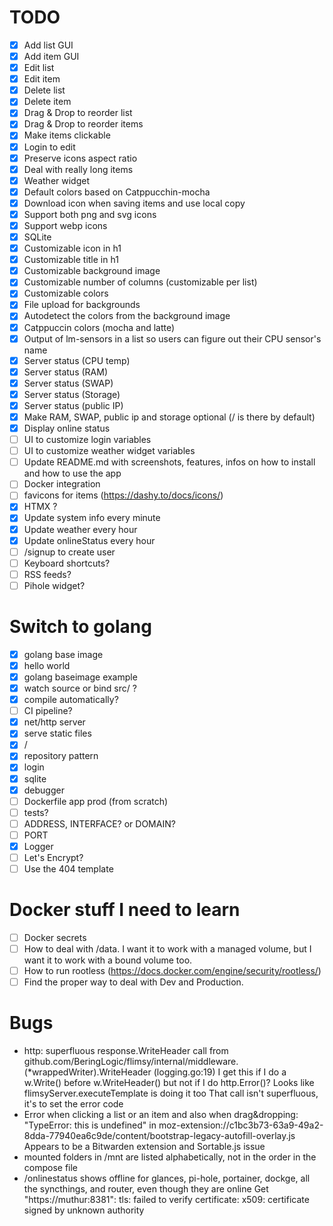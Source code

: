 # TODO
* [x] Add list GUI
* [x] Add item GUI
* [x] Edit list
* [x] Edit item
* [x] Delete list
* [x] Delete item
* [x] Drag & Drop to reorder list
* [x] Drag & Drop to reorder items
* [x] Make items clickable
* [x] Login to edit
* [x] Preserve icons aspect ratio
* [x] Deal with really long items
* [x] Weather widget
* [x] Default colors based on Catppucchin-mocha
* [x] Download icon when saving items and use local copy
* [x] Support both png and svg icons
* [x] Support webp icons
* [x] SQLite
* [x] Customizable icon in h1
* [x] Customizable title in h1
* [x] Customizable background image
* [x] Customizable number of columns (customizable per list)
* [x] Customizable colors 
* [x] File upload for backgrounds
* [x] Autodetect the colors from the background image
* [x] Catppuccin colors (mocha and latte)
* [x] Output of lm-sensors in a list so users can figure out their CPU sensor's name
* [x] Server status (CPU temp)
* [x] Server status (RAM)
* [x] Server status (SWAP)
* [x] Server status (Storage)
* [x] Server status (public IP)
* [x] Make RAM, SWAP, public ip and storage optional (/ is there by default)
* [x] Display online status
* [ ] UI to customize login variables
* [ ] UI to customize weather widget variables
* [ ] Update README.md with screenshots, features, infos on how to install and how to use the app
* [ ] Docker integration
* [ ] favicons for items (https://dashy.to/docs/icons/)
* [x] HTMX ?
* [x] Update system info every minute
* [x] Update weather every hour
* [x] Update onlineStatus every hour
* [ ] /signup to create user
* [ ] Keyboard shortcuts?
* [ ] RSS feeds?
* [ ] Pihole widget?

# Switch to golang
* [x] golang base image
* [x] hello world 
* [x] golang baseimage example
* [x] watch source or bind src/ ?
* [x] compile automatically?
* [ ] CI pipeline?
* [x] net/http server
* [x] serve static files
* [x] /
* [x] repository pattern
* [x] login
* [x] sqlite
* [x] debugger
* [ ] Dockerfile app prod (from scratch)
* [ ] tests?
* [ ] ADDRESS, INTERFACE? or DOMAIN?
* [ ] PORT
* [x] Logger
* [ ] Let's Encrypt?
* [ ] Use the 404 template

# Docker stuff I need to learn
* [ ] Docker secrets
* [ ] How to deal with /data. I want it to work with a managed volume, but I want it to work with a bound volume too.
* [ ] How to run rootless (https://docs.docker.com/engine/security/rootless/)
* [ ] Find the proper way to deal with Dev and Production.

# Bugs
- http: superfluous response.WriteHeader call from github.com/BeringLogic/flimsy/internal/middleware.(*wrappedWriter).WriteHeader (logging.go:19)
  I get this if I do a w.Write() before w.WriteHeader() but not if I do http.Error()? Looks like flimsyServer.executeTemplate is doing it too
  That call isn't superfluous, it's to set the error code
- Error when clicking a list or an item and also when drag&dropping: "TypeError: this is undefined" in moz-extension://c1bc3b73-63a9-49a2-8dda-77940ea6c9de/content/bootstrap-legacy-autofill-overlay.js
  Appears to be a Bitwarden extension and Sortable.js issue
- mounted folders in /mnt are listed alphabetically, not in the order in the compose file
- /onlinestatus shows offline for glances, pi-hole, portainer, dockge, all the syncthings, and router, even though they are online
  Get "https://muthur:8381": tls: failed to verify certificate: x509: certificate signed by unknown authority
